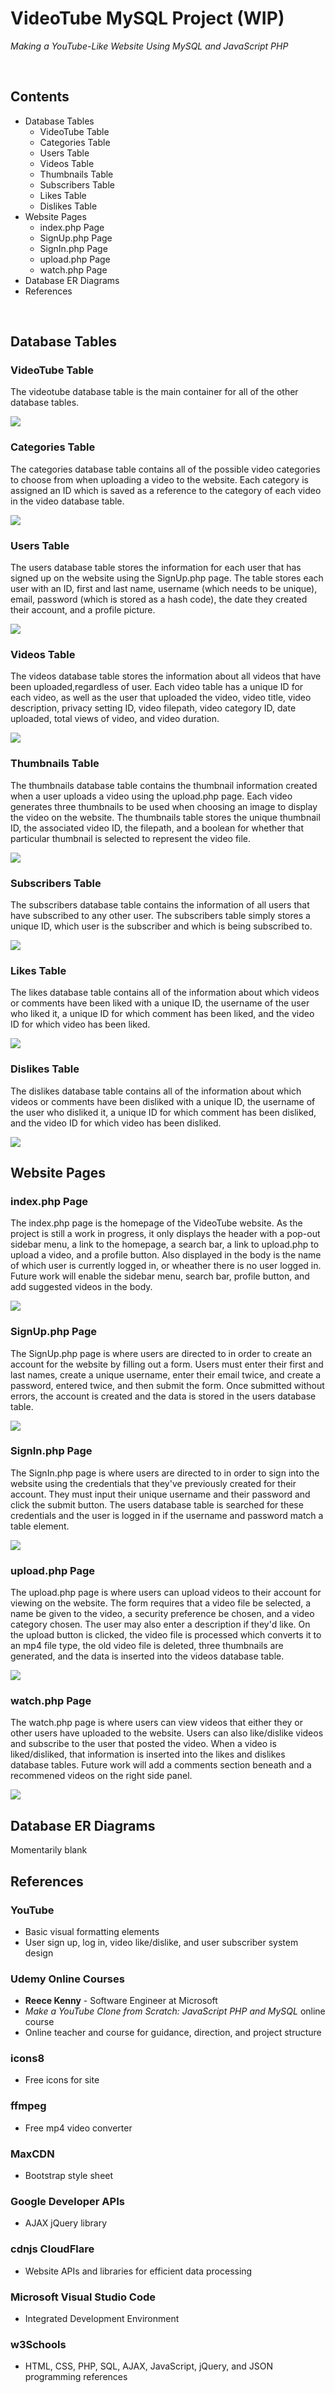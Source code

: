 # VideoTube MySQL Project (WIP)
*Making a YouTube-Like Website Using MySQL and JavaScript PHP*

<br />

## Contents
* Database Tables
    * VideoTube Table
    * Categories Table
    * Users Table
    * Videos Table
    * Thumbnails Table
    * Subscribers Table
    * Likes Table
    * Dislikes Table
* Website Pages
    * index.php Page
    * SignUp.php Page
    * SignIn.php Page
    * upload.php Page
    * watch.php Page
* Database ER Diagrams
* References
<br />

## Database Tables
### VideoTube Table

The videotube database table is the main container for all of the other database tables.

<img src="README%20screenshots/Database%20Table%20Screenshots/VideoTube%20Database%20Main%20Screenshot.PNG">

### Categories Table

The categories database table contains all of the possible video categories to choose from when uploading a video to the website. Each category is assigned an ID which is saved as a reference to the category of each video in the video database table.

<img src="README%20screenshots/Database%20Table%20Screenshots/VideoTube%20Categories%20Screenshot.PNG">

### Users Table

The users database table stores the information for each user that has signed up on the website using the SignUp.php page. The table stores each user with an ID, first and last name, username (which needs to be unique), email, password (which is stored as a hash code), the date they created their account, and a profile picture.

<img src="README%20screenshots/Database%20Table%20Screenshots/VideoTube%20Users%20Screenshot.PNG">

### Videos Table

The videos database table stores the information about all videos that have been uploaded,regardless of user. Each video table has a unique ID for each video, as well as the user that uploaded the video, video title, video description, privacy setting ID, video filepath, video category ID, date uploaded, total views of video, and video duration.

<img src="README%20screenshots/Database%20Table%20Screenshots/VideoTube%20Videos%20Screenshot.PNG">

### Thumbnails Table

The thumbnails database table contains the thumbnail information created when a user uploads a video using the upload.php page. Each video generates three thumbnails to be used when choosing an image to display the video on the website. The thumbnails table stores the unique thumbnail ID, the associated video ID, the filepath, and a boolean for whether that particular thumbnail is selected to represent the video file.

<img src="README%20screenshots/Database%20Table%20Screenshots/VideoTube%20Thumbnails%20Screenshot.PNG">

### Subscribers Table

The subscribers database table contains the information of all users that have subscribed to any other user. The subscribers table simply stores a unique ID, which user is the subscriber and which is being subscribed to.

<img src="README%20screenshots/Database%20Table%20Screenshots/VideoTube%20Subscribers%20Screenshot.PNG">

### Likes Table

The likes database table contains all of the information about which videos or comments have been liked with a unique ID, the username of the user who liked it, a unique ID for which comment has been liked, and the video ID for which video has been liked.

<img src="README%20screenshots/Database%20Table%20Screenshots/VideoTube%20Likes%20Screenshot.PNG">

### Dislikes Table

The dislikes database table contains all of the information about which videos or comments have been disliked with a unique ID, the username of the user who disliked it, a unique ID for which comment has been disliked, and the video ID for which video has been disliked.

<img src="README%20screenshots/Database%20Table%20Screenshots/VideoTube%20Dislikes%20Screenshot.PNG">
<br />

## Website Pages
### index.php Page

The index.php page is the homepage of the VideoTube website. As the project is still a work in progress, it only displays the header with a pop-out sidebar menu, a link to the homepage, a search bar, a link to upload.php to upload a video, and a profile button. Also displayed in the body is the name of which user is currently logged in, or wheather there is no user logged in. Future work will enable the sidebar menu, search bar, profile button, and add suggested videos in the body.

<img src="README%20screenshots/Website%20Page%20Screenshots/Index%20Page%20Screenshot.PNG">

### SignUp.php Page

The SignUp.php page is where users are directed to in order to create an account for the website by filling out a form. Users must enter their first and last names, create a unique username, enter their email twice, and create a password, entered twice, and then submit the form. Once submitted without errors, the account is created and the data is stored in the users database table.

<img src="README%20screenshots/Website%20Page%20Screenshots/Sign%20Up%20Page%20Screenshot.PNG">

### SignIn.php Page

The SignIn.php page is where users are directed to in order to sign into the website using the credentials that they've previously created for their account. They must input their unique username and their password and click the submit button. The users database table is searched for these credentials and the user is logged in if the username and password match a table element.

<img src="README%20screenshots/Website%20Page%20Screenshots/Sign%20In%20Page%20Screenshot.PNG">

### upload.php Page

The upload.php page is where users can upload videos to their account for viewing on the website. The form requires that a video file be selected, a name be given to the video, a security preference be chosen, and a video category chosen. The user may also enter a description if they'd like. On the upload button is clicked, the video file is processed which converts it to an mp4 file type, the old video file is deleted, three thumbnails are generated, and the data is inserted into the videos database table.

<img src="README%20screenshots/Website%20Page%20Screenshots/Upload%20Video%20Page%20Screenshot.PNG">

### watch.php Page

The watch.php page is where users can view videos that either they or other users have uploaded to the website. Users can also like/dislike videos and subscribe to the user that posted the video. When a video is liked/disliked, that information is inserted into the likes and dislikes database tables. Future work will add a comments section beneath and a recommened videos on the right side panel.

<img src="README%20screenshots/Website%20Page%20Screenshots/Watch%20Page%20Screenshot.PNG">
<br />

## Database ER Diagrams
Momentarily blank
<br />

## References
### YouTube
* Basic visual formatting elements
* User sign up, log in, video like/dislike, and user subscriber system design
### Udemy Online Courses
* **Reece Kenny** - Software Engineer at Microsoft
* *Make a YouTube Clone from Scratch: JavaScript PHP and MySQL* online course
* Online teacher and course for guidance, direction, and project structure
### icons8
* Free icons for site
### ffmpeg
* Free mp4 video converter
### MaxCDN
* Bootstrap style sheet
### Google Developer APIs
* AJAX jQuery library
### cdnjs CloudFlare
* Website APIs and libraries for efficient data processing
### Microsoft Visual Studio Code
* Integrated Development Environment
### w3Schools
* HTML, CSS, PHP, SQL, AJAX, JavaScript, jQuery, and JSON programming references
